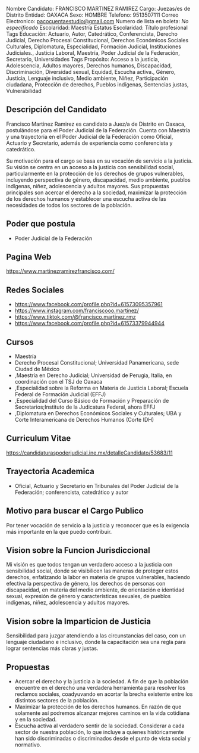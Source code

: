 Nombre Candidato: FRANCISCO MARTINEZ RAMIREZ
Cargo: Juezas/es de Distrito
Entidad: OAXACA
Sexo: HOMBRE
Telefono: 9513507111
Correo Electronico: pacocuentaestudio@gmail.com
Numero de lista en boleta: *No especificado*
Escolaridad: Maestría
Estatus Escolaridad: Título profesional
Tags Educación: Actuario, Autor, Catedrático, Conferencista, Derecho Judicial, Derecho Procesal Constitucional, Derechos Económicos Sociales Culturales, Diplomatura, Especialidad, Formación Judicial, Instituciones Judiciales., Justicia Laboral, Maestría, Poder Judicial de la Federación, Secretario, Universidades
Tags Propósito: Acceso a la justicia, Adolescencia, Adultos mayores, Derechos humanos, Discapacidad, Discriminación, Diversidad sexual, Equidad, Escucha activa., Género, Justicia, Lenguaje inclusivo, Medio ambiente, Niñez, Participación ciudadana, Protección de derechos, Pueblos indígenas, Sentencias justas, Vulnerabilidad


## Descripción del Candidato 

Francisco Martinez Ramirez es candidato a Juez/a de Distrito en Oaxaca, postulándose para el Poder Judicial de la Federación. Cuenta con Maestría y una trayectoria en el Poder Judicial de la Federación como Oficial, Actuario y Secretario, además de experiencia como conferencista y catedrático.

Su motivación para el cargo se basa en su vocación de servicio a la justicia. Su visión se centra en un acceso a la justicia con sensibilidad social, particularmente en la protección de los derechos de grupos vulnerables, incluyendo perspectiva de género, discapacidad, medio ambiente, pueblos indígenas, niñez, adolescencia y adultos mayores. Sus propuestas principales son acercar el derecho a la sociedad, maximizar la protección de los derechos humanos y establecer una escucha activa de las necesidades de todos los sectores de la población.


## Poder que postula

- Poder Judicial de la Federación


## Pagina Web

https://www.martinezramirezfrancisco.com/


## Redes Sociales

- https://www.facebook.com/profile.php?id=61573095357961
- https://www.instagram.com/franciscooo.martinez/
- https://www.tiktok.com/@francisco.martinez.rmz
- https://www.facebook.com/profile.php?id=61573379944944


## Cursos

- Maestría
- Derecho Procesal Constitucional; Universidad Panamericana, sede Ciudad de México
- ,Maestría en Derecho Judicial; Universidad de Perugia, Italia, en coordinación con el TSJ de Oaxaca
- ,Especialidad sobre la Reforma en Materia de Justicia Laboral; Escuela Federal de Formación Judicial (EFFJ)
- ,Especialidad del Curso Básico de Formación y Preparación de Secretarios;Instituto de la Judicatura Federal, ahora EFFJ
- ,Diplomatura en Derechos Económicos Sociales y Culturales; UBA y Corte Interamericana de Derechos Humanos (Corte IDH)


## Curriculum Vitae

https://candidaturaspoderjudicial.ine.mx/detalleCandidato/53683/11


## Trayectoria Academica

- Oficial, Actuario y Secretario en Tribunales del Poder Judicial de la Federación; conferencista, catedrático y autor


## Motivo para buscar el Cargo Publico

Por tener vocación de servicio a la justicia y reconocer que es la exigencia más importante en la que puedo contribuir.


## Vision sobre la Funcion Jurisdiccional

Mi visión es que todos tengan un verdadero acceso a la justicia con sensibilidad social, donde se visibilicen las maneras de proteger estos derechos, enfatizando la labor en materia de grupos vulnerables, haciendo efectiva la perspectiva de género, los derechos de personas con discapacidad, en materia del medio ambiente, de orientación e identidad sexual, expresión de género y características sexuales, de pueblos indígenas, niñez, adolescencia y adultos mayores.


## Vision sobre la Imparticion de Justicia

Sensibilidad para juzgar atendiendo a las circunstancias del caso, con un lenguaje ciudadano e inclusivo, donde la capacitación sea una regla para lograr sentencias más claras y justas.


## Propuestas

- Acercar el derecho y la justicia a la sociedad. A fin de que la población encuentre en el derecho una verdadera herramienta para resolver los reclamos sociales, coadyuvando en acortar la brecha existente entre los distintos sectores de la población.
- Maximizar la protección de los derechos humanos. En razón de que solamente así podremos alcanzar mejores caminos en la vida cotidiana y en la sociedad.
- Escucha activa al verdadero sentir de la sociedad. Considerar a cada sector de nuestra población, lo que incluye a quienes históricamente han sido discriminadas o discriminados desde el punto de vista social y normativo.

